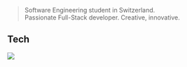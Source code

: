 > Software Engineering student in Switzerland. <br>
> Passionate Full-Stack developer. Creative, innovative.

## Tech
<img src="https://skillicons.dev/icons?i=html,css,js,nodejs,express,java,maven,mysql,mongodb,jest,postman,cs,dotnet,docker,cloudflare,aws,linux,bash,replit,lua,robloxstudio,azure,notion,md,figma,ps,xd"/>
